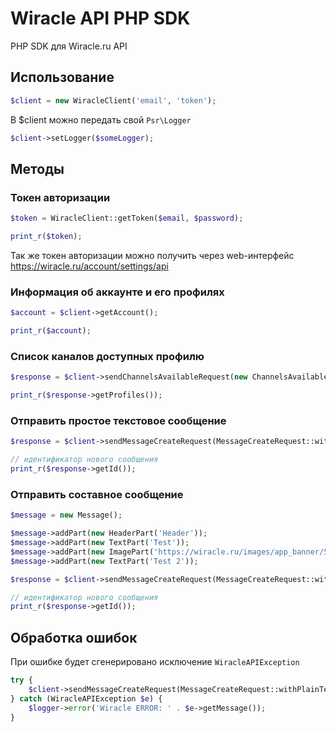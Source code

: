 # Wiracle API PHP SDK
PHP SDK для Wiracle.ru API

## Использование

```php
$client = new WiracleClient('email', 'token');
```

В $client можно передать свой `Psr\Logger`

```php
$client->setLogger($someLogger);
```

## Методы

### Токен авторизации

```php
$token = WiracleClient::getToken($email, $password);

print_r($token);
```

Так же токен авторизации можно получить через web-интерфейс
https://wiracle.ru/account/settings/api

### Информация об аккаунте и его профилях

```php
$account = $client->getAccount();

print_r($account);
```

### Список каналов доступных профилю

```php
$response = $client->sendChannelsAvailableRequest(new ChannelsAvailableRequest($profile_id));

print_r($response->getProfiles());
```

### Отправить простое текстовое сообщение

```php
$response = $client->sendMessageCreateRequest(MessageCreateRequest::withPlainText($profile_id, $channel_id, $text));

// идентификатор нового сообщения
print_r($response->getId());
```

### Отправить составное сообщение

```php
$message = new Message();

$message->addPart(new HeaderPart('Header'));
$message->addPart(new TextPart('Test'));
$message->addPart(new ImagePart('https://wiracle.ru/images/app_banner/512x512.png', 512, 512));
$message->addPart(new TextPart('Test 2'));

$response = $client->sendMessageCreateRequest(MessageCreateRequest::withParts($profile_id, $channel_id, $message));

// идентификатор нового сообщения
print_r($response->getId());
```

## Обработка ошибок

При ошибке будет сгенерировано исключение ```WiracleAPIException```

```php
try {
    $client->sendMessageCreateRequest(MessageCreateRequest::withPlainText($profile_id, $channel_id, $text));
} catch (WiracleAPIException $e) {
    $logger->error('Wiracle ERROR: ' . $e->getMessage());
}
```
